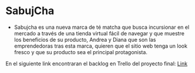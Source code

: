 # SabujCha

- Sabujcha es una nueva marca de té matcha que busca incursionar en el mercado a través de una tienda virtual fácil de navegar y que muestre los beneficios de su producto, Andrea y Diana que son las emprendedoras tras esta marca, quieren que el sitio web tenga un look fresco y que su producto sea el principal protagonista.



En el siguiente link encontraran el backlog en Trello del proyecto final:
 [Link](https://trello.com/invite/b/3Le4ZizL/ATTI920334097cec75a31a9b7562173699e7B7CAEF19/sabujcha)

